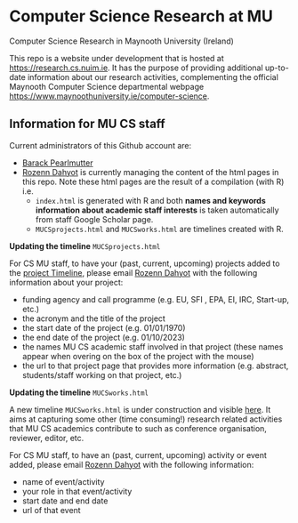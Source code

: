 # Computer Science Research at MU
Computer Science Research in Maynooth University (Ireland)

This repo is a website under development that is hosted at <a href="https://research.cs.nuim.ie" target="_blank">https://research.cs.nuim.ie</a>.
It has the purpose of  providing additional up-to-date information about our research activities, complementing the official Maynooth Computer Science departmental webpage <a href="https://www.maynoothuniversity.ie/computer-science" target="_blank">https://www.maynoothuniversity.ie/computer-science</a>. 

## Information for MU CS staff

Current administrators of this Github account are:
- [Barack Pearlmutter](https://www.maynoothuniversity.ie/faculty-science-engineering/our-people/barak-pearlmutter)
- [Rozenn Dahyot](https://www.maynoothuniversity.ie/faculty-science-engineering/our-people/rozenn-dahyot) is currently managing the content of the  html pages in this repo. Note these html pages are the result of a compilation (with R) i.e.
  - ```index.html``` is generated with R and both **names and keywords information  about academic staff interests** is taken automatically from staff Google Scholar page.
  -  ```MUCSprojects.html``` and ```MUCSworks.html``` are  timelines created  with R.  


**Updating the timeline** ```MUCSprojects.html``` 

For CS MU staff, to have your (past, current, upcoming) projects added to the <a href="https://research.cs.nuim.ie/MUCSprojects.html" target="_blank">project Timeline</a>, please email <a href="https://www.maynoothuniversity.ie/faculty-science-engineering/our-people/rozenn-dahyot" target="_blank">Rozenn Dahyot</a> with the following information about your project:
- funding agency and call programme (e.g. EU, SFI , EPA, EI, IRC, Start-up, etc.)
- the acronym and the title of the project
- the start date of the project  (e.g. 01/01/1970)
- the end date of the project  (e.g. 01/10/2023)
- the names MU CS academic staff involved in that project (these names appear when overing on the box of the project with the mouse)
- the url to that project page that provides more information (e.g. abstract,  students/staff working on that project, etc.)

**Updating the timeline** ```MUCSworks.html``` 

A new timeline ```MUCSworks.html``` is under construction and visible [here](https://research.cs.nuim.ie/MUCSworks.html). It aims at capturing some other (time consuming!) research related activities that MU CS academics contribute to such as conference organisation, reviewer, editor, etc. 

For CS MU staff, to have an (past, current, upcoming) activity or event added, please email <a href="https://www.maynoothuniversity.ie/faculty-science-engineering/our-people/rozenn-dahyot" target="_blank">Rozenn Dahyot</a> with the following information:
- name of event/activity
- your role in that event/activity
- start date and end date
- url of that event

  
